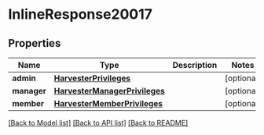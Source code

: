 # InlineResponse20017

## Properties
Name | Type | Description | Notes
------------ | ------------- | ------------- | -------------
**admin** | [**HarvesterPrivileges**](HarvesterPrivileges.md) |  | [optional] 
**manager** | [**HarvesterManagerPrivileges**](HarvesterManagerPrivileges.md) |  | [optional] 
**member** | [**HarvesterMemberPrivileges**](HarvesterMemberPrivileges.md) |  | [optional] 

[[Back to Model list]](../README.md#documentation-for-models) [[Back to API list]](../README.md#documentation-for-api-endpoints) [[Back to README]](../README.md)

